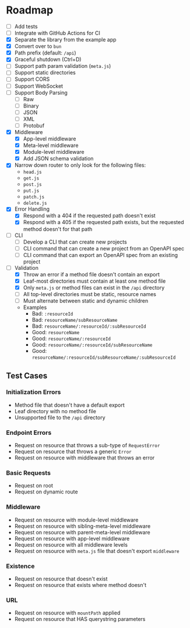 # Roadmap

- [ ] Add tests
- [ ] Integrate with GitHub Actions for CI
- [x] Separate the library from the example app
- [x] Convert over to `bun`
- [x] Path prefix (default: `/api`)
- [x] Graceful shutdown (Ctrl+D)
- [ ] Support path param validation (`meta.js`)
- [ ] Support static directories
- [ ] Support CORS
- [ ] Support WebSocket
- [ ] Support Body Parsing
  - [ ] Raw
  - [ ] Binary
  - [ ] JSON
  - [ ] XML
  - [ ] Protobuf
- [x] Middleware
  - [x] App-level middleware
  - [x] Meta-level middleware
  - [x] Module-level middleware
  - [x] Add JSON schema validation
- [x] Narrow down router to only look for the following files:
    - `head.js`
    - `get.js`
    - `post.js`
    - `put.js`
    - `patch.js`
    - `delete.js`
- [x] Error Handling
  - [x] Respond with a 404 if the requested path doesn't exist
  - [x] Respond with a 405 if the requested path exists, but the requested method doesn't for that path
- [ ] CLI
  - [ ] Develop a CLI that can create new projects
  - [ ] CLI command that can create a new project from an OpenAPI spec
  - [ ] CLI command that can export an OpenAPI spec from an existing project
- [ ] Validation
  - [x] Throw an error if a method file doesn't contain an export
  - [x] Leaf-most directories must contain at least one method file
  - [x] Only `meta.js` or method files can exist in the `/api` directory
  - [ ] All top-level directories must be static, resource names
  - [ ] Must alternate between static and dynamic children
  - Examples
    - Bad: `:resourceId`
    - Bad: `resourceName/subResourceName`
    - Bad: `resourceName/:resourceId/:subResourceId`
    - Good: `resourceName`
    - Good: `resourceName/:resourceId`
    - Good: `resourceName/:resourceId/subResourceName`
    - Good: `resourceName/:resourceId/subResourceName/:subResourceId`

## Test Cases

### Initialization Errors

- Method file that doesn't have a default export
- Leaf directory with no method file
- Unsupported file to the `/api` directory

### Endpoint Errors

- Request on resource that throws a sub-type of `RequestError`
- Request on resource that throws a generic `Error`
- Request on resource with middleware that throws an error

### Basic Requests

- Request on root
- Request on dynamic route

### Middleware

- Request on resource with module-level middleware
- Request on resource with sibling-meta-level middleware
- Request on resource with parent-meta-level middleware
- Request on resource with app-level middleware
- Request on resource with all middleware levels
- Request on resource with `meta.js` file that doesn't export `middleware`

### Existence

- Request on resource that doesn't exist
- Request on resource that exists where method doesn't

### URL

- Request on resource with `mountPath` applied
- Request on resource that HAS querystring parameters

